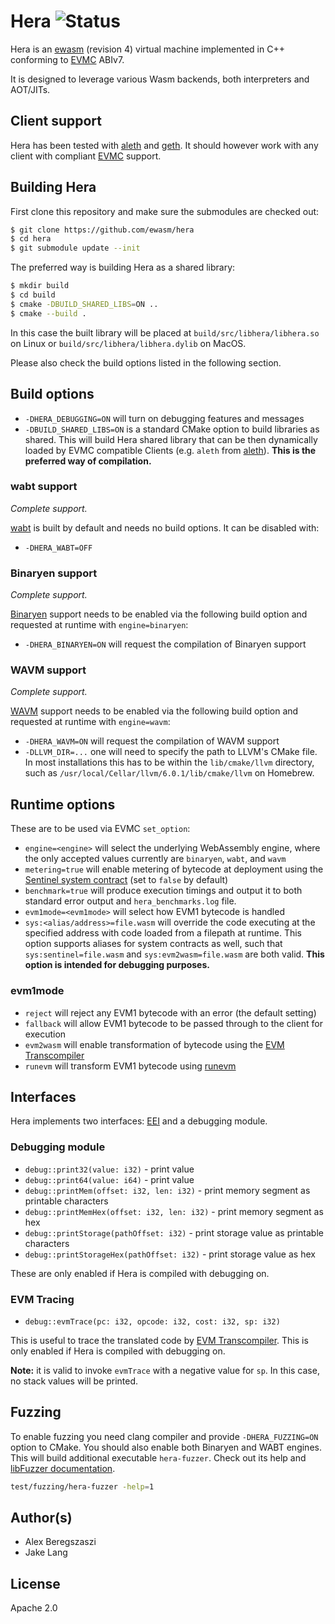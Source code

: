 # Hera ![Status](https://circleci.com/gh/ewasm/hera.svg?style=shield&circle-token=:circle-token)

Hera is an [ewasm] (revision 4) virtual machine implemented in C++ conforming to [EVMC] ABIv7.

It is designed to leverage various Wasm backends, both interpreters and AOT/JITs.

## Client support

Hera has been tested with [aleth] and [geth]. It should however work with any client with compliant [EVMC] support.

## Building Hera

First clone this repository and make sure the submodules are checked out:
```bash
$ git clone https://github.com/ewasm/hera
$ cd hera
$ git submodule update --init
```

The preferred way is building Hera as a shared library:

```bash
$ mkdir build
$ cd build
$ cmake -DBUILD_SHARED_LIBS=ON ..
$ cmake --build .
```

In this case the built library will be placed at `build/src/libhera/libhera.so` on Linux or `build/src/libhera/libhera.dylib` on MacOS.

Please also check the build options listed in the following section.

## Build options

- `-DHERA_DEBUGGING=ON` will turn on debugging features and messages
- `-DBUILD_SHARED_LIBS=ON` is a standard CMake option to build libraries as shared. This will build Hera shared library that can be then dynamically loaded by EVMC compatible Clients (e.g. `aleth` from [aleth]). **This is the preferred way of compilation.**

### wabt support

*Complete support.*

[wabt] is built by default and needs no build options. It can be disabled with:

- `-DHERA_WABT=OFF`

### Binaryen support

*Complete support.*

[Binaryen] support needs to be enabled via the following build option and requested at runtime with `engine=binaryen`:

- `-DHERA_BINARYEN=ON` will request the compilation of Binaryen support

### WAVM support

*Complete support.*

[WAVM] support needs to be enabled via the following build option and requested at runtime with `engine=wavm`:

- `-DHERA_WAVM=ON` will request the compilation of WAVM support
- `-DLLVM_DIR=...` one will need to specify the path to LLVM's CMake file. In most installations this has to be within the `lib/cmake/llvm` directory, such as `/usr/local/Cellar/llvm/6.0.1/lib/cmake/llvm` on Homebrew.

## Runtime options

These are to be used via EVMC `set_option`:

- `engine=<engine>` will select the underlying WebAssembly engine, where the only accepted values currently are `binaryen`, `wabt`, and `wavm`
- `metering=true` will enable metering of bytecode at deployment using the [Sentinel system contract] (set to `false` by default)
- `benchmark=true` will produce execution timings and output it to both standard error output and `hera_benchmarks.log` file.
- `evm1mode=<evm1mode>` will select how EVM1 bytecode is handled
- `sys:<alias/address>=file.wasm` will override the code executing at the specified address with code loaded from a filepath at runtime. This option supports aliases for system contracts as well, such that `sys:sentinel=file.wasm` and `sys:evm2wasm=file.wasm` are both valid. **This option is intended for debugging purposes.**

### evm1mode

- `reject` will reject any EVM1 bytecode with an error (the default setting)
- `fallback` will allow EVM1 bytecode to be passed through to the client for execution
- `evm2wasm` will enable transformation of bytecode using the [EVM Transcompiler]
- `runevm` will transform EVM1 bytecode using [runevm]

## Interfaces

Hera implements two interfaces: [EEI] and a debugging module.

### Debugging module

- `debug::print32(value: i32)` - print value
- `debug::print64(value: i64)` - print value
- `debug::printMem(offset: i32, len: i32)` - print memory segment as printable characters
- `debug::printMemHex(offset: i32, len: i32)` - print memory segment as hex
- `debug::printStorage(pathOffset: i32)` - print storage value as printable characters
- `debug::printStorageHex(pathOffset: i32)` - print storage value as hex

These are only enabled if Hera is compiled with debugging on.

### EVM Tracing

- `debug::evmTrace(pc: i32, opcode: i32, cost: i32, sp: i32)`

This is useful to trace the translated code by [EVM Transcompiler]. This is only enabled if Hera is compiled with debugging on.

**Note:** it is valid to invoke `evmTrace` with a negative value for `sp`.  In this case, no stack values will be printed.

## Fuzzing

To enable fuzzing you need clang compiler and provide `-DHERA_FUZZING=ON` option to CMake.
You should also enable both Binaryen and WABT engines.
This will build additional executable `hera-fuzzer`.
Check out its help and [libFuzzer documentation](https://llvm.org/docs/LibFuzzer.html).

```bash
test/fuzzing/hera-fuzzer -help=1
```

## Author(s)

* Alex Beregszaszi
* Jake Lang

## License

Apache 2.0

[ewasm]: https://github.com/ewasm/design
[EVMC]: https://github.com/ethereum/evmc
[aleth]: https://github.com/ethereum/aleth
[geth]: https://github.com/ethereum/go-ethereum
[Binaryen]: https://github.com/webassembly/binaryen
[wabt]: https://github.com/webassembly/wabt
[WAVM]: https://github.com/WAVM/WAVM
[Sentinel system contract]: https://github.com/ewasm/design/blob/master/system_contracts.md#sentinel-contract
[EVM Transcompiler]: https://github.com/ewasm/design/blob/master/system_contracts.md#evm-transcompiler
[EEI]: https://github.com/ewasm/design/blob/master/eth_interface.md
[runevm]: https://github.com/axic/runevm
